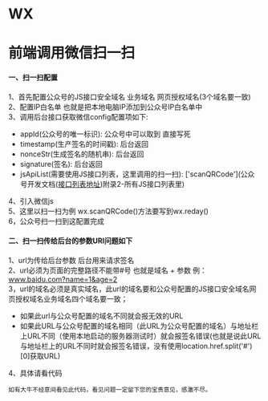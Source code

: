 # WX
# 前端调用微信扫一扫
#### 一、扫一扫配置
1、首先配置公众号的JS接口安全域名 业务域名 网页授权域名(3个域名要一致) <br/>
2、配置IP白名单 也就是把本地电脑IP添加到公众号IP白名单中 <br/>
3、调用后台接口获取微信config配置项如下: <br/>
* appId(公众号的唯一标识): 公众号中可以取到 直接写死 <br/>
* timestamp(生产签名的时间戳): 后台返回 <br/>
* nonceStr(生成签名的随机串): 后台返回 <br/>
* signature(签名): 后台返回 <br/>
* jsApiList(需要使用JS接口列表，这里调用的扫一扫): ['scanQRCode'](公众号开发文档(<a  href="https://developers.weixin.qq.com/doc/offiaccount/OA_Web_Apps/JS-SDK.html#%E9%99%84%E5%BD%951-JS-SDK%E4%BD%BF%E7%94%A8%E6%9D%83%E9%99%90%E7%AD%BE%E5%90%8D%E7%AE%97%E6%B3%95">接口列表地址<a/>)附录2-所有JS接口列表里) <br/>

4、引入微信js<script src="https://res.wx.qq.com/open/js/jweixin-1.2.0.js"></script> <br/>
5、这里以扫一扫为例 wx.scanQRCode()方法要写到wx.reday() <br/>
6，公众号扫一扫到这配置完成
#### 二、扫一扫传给后台的参数URl问题如下
1、url为传给后台参数 后台用来请求签名 <br/>
2、url必须为页面的完整路径不能带#号 也就是域名 + 参数 例：www.baidu.com?name=1&age=2 <br/>
3，url的域名必须是真实域名，此url的域名要和公众号配置的JS接口安全域名网页授权域名业务域名四个域名要一致；<br/>
* 如果此url与公众号配置的域名不同就会报无效的URL<br/>
* 如果此URL与公众号配置的域名相同（此URL为公众号配置的域名）与地址栏上URL不同（使用本地启动的服务器测试时）就会报签名错误(也就是说此URL与地址栏上的URL不同时就会报签名错误，没有使用location.href.split('#')[0]获取URL) <br/>

4、具体请看代码 <br/>


`如有大牛不经意间看见此代码，看见问题一定留下您的宝贵意见，感激不尽。`
